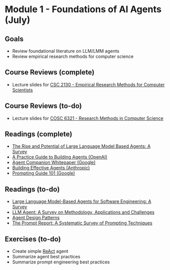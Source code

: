 # Module 1 - Foundations of AI Agents (July)

## Goals
- Review foundational literature on LLM/LMM agents
- Review empirical research methods for computer science

## Course Reviews (complete)
- Lecture slides for [CSC 2130 - Empirical Research Methods for Computer Scientists](https://www.cs.toronto.edu/~sme/CSC2130/)

## Course Reviews (to-do)
- Lecture slides for [COSC 6321 - Research Methods in Computer Science](https://www2.cs.uh.edu/~gnawali/courses/cosc6321-f21/index.html)

## Readings (complete)
- [The Rise and Potential of Large Language Model Based Agents: A Survey](https://arxiv.org/abs/2309.07864)
- [A Practice Guide to Building Agents (OpenAI)](https://cdn.openai.com/business-guides-and-resources/a-practical-guide-to-building-agents.pdf)
- [Agent Companion Whitepaper (Google)](https://www.kaggle.com/whitepaper-agent-companion)
- [Building Effective Agents (Anthropic)](https://www.anthropic.com/engineering/building-effective-agents)
- [Prompting Guide 101 (Google)](https://services.google.com/fh/files/misc/gemini-for-google-workspace-prompting-guide-101.pdf)

## Readings (to-do)
- [Large Language Model-Based Agents for Software Engineering: A Survey](https://arxiv.org/abs/2409.02977)
- [LLM Agent: A Survey on Methodology, Applications and Challenges](https://arxiv.org/abs/2503.21460)
- [Agent Design Patterns](https://arxiv.org/abs/2405.10467)
- [The Prompt Report: A Systematic Survey of Prompting Techniques](https://arxiv.org/abs/2406.06608)

## Exercises (to-do)
- Create simple [ReAct](https://arxiv.org/abs/2210.03629) agent
- Summarize agent best practices
- Summarize prompt engineering best practices

